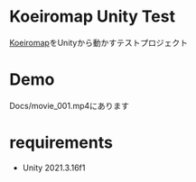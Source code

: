# Koeiromap Unity Test

[Koeiromap](http://koeiromap.rinna.jp/)をUnityから動かすテストプロジェクト

# Demo

Docs/movie_001.mp4にあります
[](Docs/movie_001.mp4)

# requirements
* Unity 2021.3.16f1
